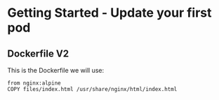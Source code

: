 # Getting Started - Update your first pod

## Dockerfile V2


This is the Dockerfile we will use:

```dockerfiles
from nginx:alpine
COPY files/index.html /usr/share/nginx/html/index.html
```

